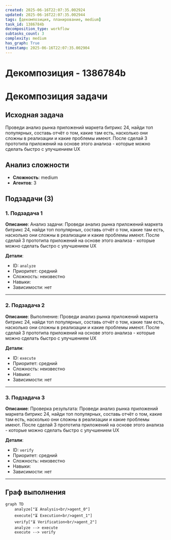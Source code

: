 ```yaml
---
created: 2025-06-16T22:07:35.002924
updated: 2025-06-16T22:07:35.002944
tags: [декомпозиция, планирование, medium]
task_id: 1386784b
decomposition_type: workflow
subtasks_count: 3
complexity: medium
has_graph: True
timestamp: 2025-06-16T22:07:35.002904
---
```


# Декомпозиция - 1386784b

# Декомпозиция задачи

## Исходная задача
Проведи анализ рынка приложений маркета битрикс 24, найди топ популярных, составь отчёт о том, какие там есть, насколько они сложны в реализации и какие проблемы имеют. После сделай 3 прототипа приложений на основе этого анализа - которые можно сделать быстро с улучшением UX

## Анализ сложности
- **Сложность**: medium
- **Агентов**: 3

## Подзадачи (3)

### 1. Подзадача 1

**Описание**: Анализ задачи: Проведи анализ рынка приложений маркета битрикс 24, найди топ популярных, составь отчёт о том, какие там есть, насколько они сложны в реализации и какие проблемы имеют. После сделай 3 прототипа приложений на основе этого анализа - которые можно сделать быстро с улучшением UX

**Детали**:
- ID: `analyze`
- Приоритет: средний
- Сложность: неизвестно
- Навыки: 
- Зависимости: нет

---

### 2. Подзадача 2

**Описание**: Выполнение: Проведи анализ рынка приложений маркета битрикс 24, найди топ популярных, составь отчёт о том, какие там есть, насколько они сложны в реализации и какие проблемы имеют. После сделай 3 прототипа приложений на основе этого анализа - которые можно сделать быстро с улучшением UX

**Детали**:
- ID: `execute`
- Приоритет: средний
- Сложность: неизвестно
- Навыки: 
- Зависимости: нет

---

### 3. Подзадача 3

**Описание**: Проверка результата: Проведи анализ рынка приложений маркета битрикс 24, найди топ популярных, составь отчёт о том, какие там есть, насколько они сложны в реализации и какие проблемы имеют. После сделай 3 прототипа приложений на основе этого анализа - которые можно сделать быстро с улучшением UX

**Детали**:
- ID: `verify`
- Приоритет: средний
- Сложность: неизвестно
- Навыки: 
- Зависимости: нет

---

## Граф выполнения

```mermaid
graph TD
    analyze["⏳ Analysis<br/>agent_0"]
    execute["⏳ Execution<br/>agent_1"]
    verify["⏳ Verification<br/>agent_2"]
    analyze --> execute
    execute --> verify
```


